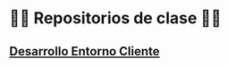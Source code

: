 # :woman_technologist: **Repositorios de clase** :woman_technologist:

## [**Desarrollo Entorno Cliente**](https://github.com/SanRup/dwec/blob/main/README.md)

